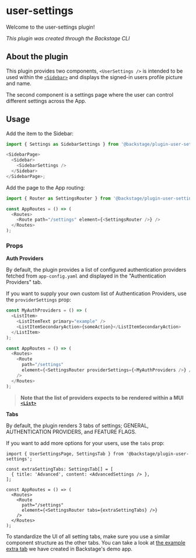 # user-settings

Welcome to the user-settings plugin!

_This plugin was created through the Backstage CLI_

## About the plugin

This plugin provides two components, `<UserSettings />` is intended to be used within the [`<Sidebar>`](https://backstage.io/storybook/?path=/story/sidebar--sample-sidebar) and displays the signed-in users profile picture and name.

The second component is a settings page where the user can control different settings across the App.

## Usage

Add the item to the Sidebar:

```ts
import { Settings as SidebarSettings } from '@backstage/plugin-user-settings';

<SidebarPage>
  <Sidebar>
    <SidebarSettings />
  </Sidebar>
</SidebarPage>;
```

Add the page to the App routing:

```ts
import { Router as SettingsRouter } from '@backstage/plugin-user-settings';

const AppRoutes = () => (
  <Routes>
    <Route path="/settings" element={<SettingsRouter />} />
  </Routes>
);
```

### Props

**Auth Providers**

By default, the plugin provides a list of configured authentication providers fetched from `app-config.yaml` and displayed in the "Authentication Providers" tab.

If you want to supply your own custom list of Authentication Providers, use the `providerSettings` prop:

```ts
const MyAuthProviders = () => (
  <ListItem>
    <ListItemText primary="example" />
    <ListItemSecondaryAction>{someAction}</ListItemSecondaryAction>
  </ListItem>
);

const AppRoutes = () => (
  <Routes>
    <Route
      path="/settings"
      element={<SettingsRouter providerSettings={<MyAuthProviders />} />}
    />
  </Routes>
);
```

> **Note that the list of providers expects to be rendered within a MUI [`<List>`](https://material-ui.com/components/lists/)**

**Tabs**

By default, the plugin renders 3 tabs of settings; GENERAL, AUTHENTICATION PROVIDERS, and FEATURE FLAGS.

If you want to add more options for your users, use the `tabs` prop:

```tsx
import { UserSettingsPage, SettingsTab } from '@backstage/plugin-user-settings';

const extraSettingTabs: SettingsTab[] = [
  { title: 'Advanced', content: <AdvancedSettings /> },
];

const AppRoutes = () => (
  <Routes>
    <Route
      path="/settings"
      element={<SettingsRouter tabs={extraSettingTabs} />}
    />
  </Routes>
);
```

To standardize the UI of all setting tabs,
make sure you use a similar component structure as the other tabs.
You can take a look at
[the example extra tab](https://github.com/backstage/backstage/blob/master/packages/app/src/components/advancedSettings/AdvancedSettings.tsx)
we have created in Backstage's demo app.
